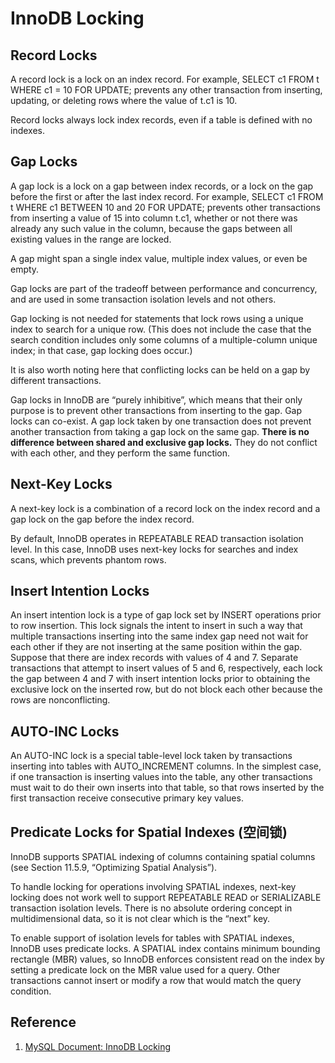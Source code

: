 # InnoDB Locking

## Record Locks

A record lock is a lock on an index record. For example, SELECT c1 FROM t WHERE c1 = 10 FOR UPDATE; prevents any other transaction from inserting, updating, or deleting rows where the value of t.c1 is 10.

Record locks always lock index records, even if a table is defined with no indexes. 

## Gap Locks

A gap lock is a lock on a gap between index records, or a lock on the gap before the first or after the last index record. For example, SELECT c1 FROM t WHERE c1 BETWEEN 10 and 20 FOR UPDATE; prevents other transactions from inserting a value of 15 into column t.c1, whether or not there was already any such value in the column, because the gaps between all existing values in the range are locked.

A gap might span a single index value, multiple index values, or even be empty.

Gap locks are part of the tradeoff between performance and concurrency, and are used in some transaction isolation levels and not others.

Gap locking is not needed for statements that lock rows using a unique index to search for a unique row. (This does not include the case that the search condition includes only some columns of a multiple-column unique index; in that case, gap locking does occur.)

It is also worth noting here that conflicting locks can be held on a gap by different transactions.

Gap locks in InnoDB are “purely inhibitive”, which means that their only purpose is to prevent other transactions from inserting to the gap. Gap locks can co-exist. A gap lock taken by one transaction does not prevent another transaction from taking a gap lock on the same gap. **There is no difference between shared and exclusive gap locks.** They do not conflict with each other, and they perform the same function.

## Next-Key Locks

A next-key lock is a combination of a record lock on the index record and a gap lock on the gap before the index record.

By default, InnoDB operates in REPEATABLE READ transaction isolation level. In this case, InnoDB uses next-key locks for searches and index scans, which prevents phantom rows.

## Insert Intention Locks

An insert intention lock is a type of gap lock set by INSERT operations prior to row insertion. This lock signals the intent to insert in such a way that multiple transactions inserting into the same index gap need not wait for each other if they are not inserting at the same position within the gap. Suppose that there are index records with values of 4 and 7. Separate transactions that attempt to insert values of 5 and 6, respectively, each lock the gap between 4 and 7 with insert intention locks prior to obtaining the exclusive lock on the inserted row, but do not block each other because the rows are nonconflicting.

## AUTO-INC Locks

An AUTO-INC lock is a special table-level lock taken by transactions inserting into tables with AUTO_INCREMENT columns. In the simplest case, if one transaction is inserting values into the table, any other transactions must wait to do their own inserts into that table, so that rows inserted by the first transaction receive consecutive primary key values.

## Predicate Locks for Spatial Indexes (空间锁)

InnoDB supports SPATIAL indexing of columns containing spatial columns (see Section 11.5.9, “Optimizing Spatial Analysis”).

To handle locking for operations involving SPATIAL indexes, next-key locking does not work well to support REPEATABLE READ or SERIALIZABLE transaction isolation levels. There is no absolute ordering concept in multidimensional data, so it is not clear which is the “next” key.

To enable support of isolation levels for tables with SPATIAL indexes, InnoDB uses predicate locks. A SPATIAL index contains minimum bounding rectangle (MBR) values, so InnoDB enforces consistent read on the index by setting a predicate lock on the MBR value used for a query. Other transactions cannot insert or modify a row that would match the query condition.

## Reference

1. [MySQL Document: InnoDB Locking](https://dev.mysql.com/doc/refman/8.0/en/innodb-locking.html)